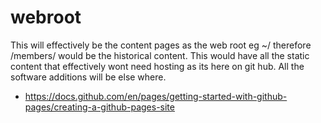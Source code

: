 # webroot
This will effectively be the content pages as the web root eg ~/
therefore /members/ would be the historical content.
This would have all the static content that effectively wont need hosting as its here on git hub.
All the software additions will be else where.

- https://docs.github.com/en/pages/getting-started-with-github-pages/creating-a-github-pages-site
